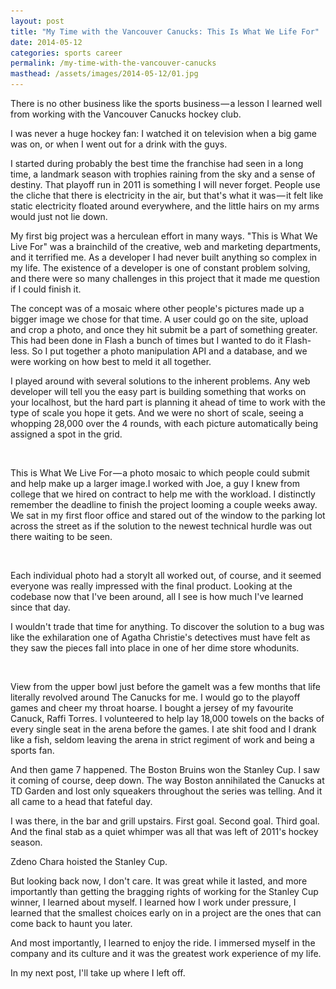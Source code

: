 ```yaml
---
layout: post
title: "My Time with the Vancouver Canucks: This Is What We Life For"
date: 2014-05-12
categories: sports career
permalink: /my-time-with-the-vancouver-canucks
masthead: /assets/images/2014-05-12/01.jpg
---
```

There is no other business like the sports business — a lesson I learned well from working with the Vancouver Canucks hockey club.

I was never a huge hockey fan: I watched it on television when a big game was on, or when I went out for a drink with the guys.

I started during probably the best time the franchise had seen in a long time, a landmark season with trophies raining from the sky and a sense of destiny. That playoff run in 2011 is something I will never forget. People use the cliche that there is electricity in the air, but that's what it was — it felt like static electricity floated around everywhere, and the little hairs on my arms would just not lie down.

My first big project was a herculean effort in many ways. "This is What We Live For" was a brainchild of the creative, web and marketing departments, and it terrified me. As a developer I had never built anything so complex in my life. The existence of a developer is one of constant problem solving, and there were so many challenges in this project that it made me question if I could finish it.

The concept was of a mosaic where other people's pictures made up a bigger image we chose for that time. A user could go on the site, upload and crop a photo, and once they hit submit be a part of something greater. This had been done in Flash a bunch of times but I wanted to do it Flash-less. So I put together a photo manipulation API and a database, and we were working on how best to meld it all together.

I played around with several solutions to the inherent problems. Any web developer will tell you the easy part is building something that works on your localhost, but the hard part is planning it ahead of time to work with the type of scale you hope it gets. And we were no short of scale, seeing a whopping 28,000 over the 4 rounds, with each picture automatically being assigned a spot in the grid.

<img class="image" src="/assets/images/invisible.gif" data-width="1000" data-src="{{ site.url }}/assets/images/2014-05-12/02.jpg" alt="thisiswhatwelivefor.com">

This is What We Live For — a photo mosaic to which people could submit and help make up a larger image.I worked with Joe, a guy I knew from college that we hired on contract to help me with the workload. I distinctly remember the deadline to finish the project looming a couple weeks away. We sat in my first floor office and stared out of the window to the parking lot across the street as if the solution to the newest technical hurdle was out there waiting to be seen.

<img class="image" src="/assets/images/invisible.gif" data-width="1000" data-src="{{ site.url }}/assets/images/2014-05-12/03.jpg" alt="thisiswhatwelivefor.com">

Each individual photo had a storyIt all worked out, of course, and it seemed everyone was really impressed with the final product. Looking at the codebase now that I've been around, all I see is how much I've learned since that day.

I wouldn't trade that time for anything. To discover the solution to a bug was like the exhilaration one of Agatha Christie's detectives must have felt as they saw the pieces fall into place in one of her dime store whodunits.

<img class="image" src="/assets/images/invisible.gif" data-width="1000" data-src="{{ site.url }}/assets/images/2014-05-12/04.jpg" alt="thisiswhatwelivefor.com">

View from the upper bowl just before the gameIt was a few months that life literally revolved around The Canucks for me. I would go to the playoff games and cheer my throat hoarse. I bought a jersey of my favourite Canuck, Raffi Torres. I volunteered to help lay 18,000 towels on the backs of every single seat in the arena before the games. I ate shit food and I drank like a fish, seldom leaving the arena in strict regiment of work and being a sports fan.

And then game 7 happened. The Boston Bruins won the Stanley Cup. I saw it coming of course, deep down. The way Boston annihilated the Canucks at TD Garden and lost only squeakers throughout the series was telling. And it all came to a head that fateful day.

I was there, in the bar and grill upstairs. First goal. Second goal. Third goal. And the final stab as a quiet whimper was all that was left of 2011's hockey season.

Zdeno Chara hoisted the Stanley Cup.

But looking back now, I don't care. It was great while it lasted, and more importantly than getting the bragging rights of working for the Stanley Cup winner, I learned about myself. I learned how I work under pressure, I learned that the smallest choices early on in a project are the ones that can come back to haunt you later.

And most importantly, I learned to enjoy the ride. I immersed myself in the company and its culture and it was the greatest work experience of my life.

In my next post, I'll take up where I left off.
